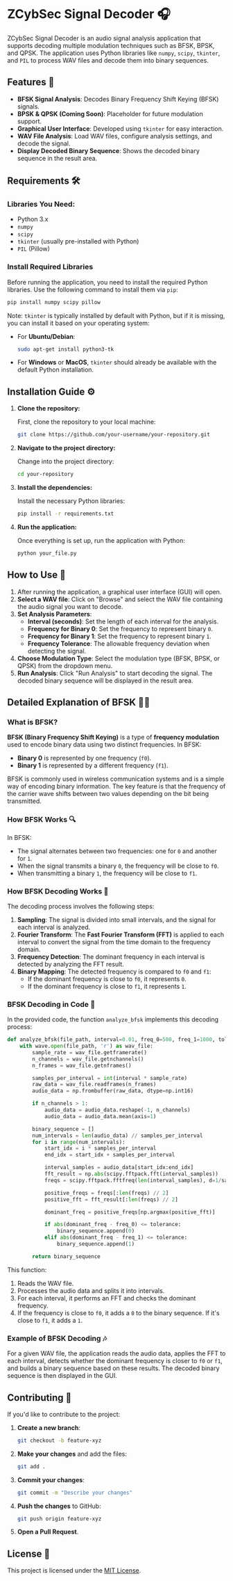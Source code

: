 
# ZCybSec Signal Decoder 🎧

ZCybSec Signal Decoder is an audio signal analysis application that supports decoding multiple modulation techniques such as BFSK, BPSK, and QPSK. The application uses Python libraries like `numpy`, `scipy`, `tkinter`, and `PIL` to process WAV files and decode them into binary sequences.

## Features 🌟
- **BFSK Signal Analysis**: Decodes Binary Frequency Shift Keying (BFSK) signals.
- **BPSK & QPSK (Coming Soon)**: Placeholder for future modulation support.
- **Graphical User Interface**: Developed using `tkinter` for easy interaction.
- **WAV File Analysis**: Load WAV files, configure analysis settings, and decode the signal.
- **Display Decoded Binary Sequence**: Shows the decoded binary sequence in the result area.

## Requirements 🛠️

### Libraries You Need:
- Python 3.x
- `numpy`
- `scipy`
- `tkinter` (usually pre-installed with Python)
- `PIL` (Pillow)

### Install Required Libraries

Before running the application, you need to install the required Python libraries. Use the following command to install them via `pip`:

```bash
pip install numpy scipy pillow
```

Note: `tkinter` is typically installed by default with Python, but if it is missing, you can install it based on your operating system:
- For **Ubuntu/Debian**:
  ```bash
  sudo apt-get install python3-tk
  ```
- For **Windows** or **MacOS**, `tkinter` should already be available with the default Python installation.

## Installation Guide ⚙️

1. **Clone the repository:**

   First, clone the repository to your local machine:
   ```bash
   git clone https://github.com/your-username/your-repository.git
   ```

2. **Navigate to the project directory:**

   Change into the project directory:
   ```bash
   cd your-repository
   ```

3. **Install the dependencies:**

   Install the necessary Python libraries:
   ```bash
   pip install -r requirements.txt
   ```

4. **Run the application:**

   Once everything is set up, run the application with Python:
   ```bash
   python your_file.py
   ```

## How to Use 📂

1. After running the application, a graphical user interface (GUI) will open.
2. **Select a WAV file**: Click on "Browse" and select the WAV file containing the audio signal you want to decode.
3. **Set Analysis Parameters**:
   - **Interval (seconds)**: Set the length of each interval for the analysis.
   - **Frequency for Binary 0**: Set the frequency to represent binary `0`.
   - **Frequency for Binary 1**: Set the frequency to represent binary `1`.
   - **Frequency Tolerance**: The allowable frequency deviation when detecting the signal.
4. **Choose Modulation Type**: Select the modulation type (BFSK, BPSK, or QPSK) from the dropdown menu.
5. **Run Analysis**: Click "Run Analysis" to start decoding the signal. The decoded binary sequence will be displayed in the result area.

## Detailed Explanation of BFSK 🕵️‍♂️

### What is BFSK?

**BFSK (Binary Frequency Shift Keying)** is a type of **frequency modulation** used to encode binary data using two distinct frequencies. In BFSK:
- **Binary 0** is represented by one frequency (`f0`).
- **Binary 1** is represented by a different frequency (`f1`).

BFSK is commonly used in wireless communication systems and is a simple way of encoding binary information. The key feature is that the frequency of the carrier wave shifts between two values depending on the bit being transmitted.

### How BFSK Works 🔍

In BFSK:
- The signal alternates between two frequencies: one for `0` and another for `1`.
- When the signal transmits a binary `0`, the frequency will be close to `f0`.
- When transmitting a binary `1`, the frequency will be close to `f1`.

### How BFSK Decoding Works 🔄

The decoding process involves the following steps:
1. **Sampling**: The signal is divided into small intervals, and the signal for each interval is analyzed.
2. **Fourier Transform**: The **Fast Fourier Transform (FFT)** is applied to each interval to convert the signal from the time domain to the frequency domain.
3. **Frequency Detection**: The dominant frequency in each interval is detected by analyzing the FFT result.
4. **Binary Mapping**: The detected frequency is compared to `f0` and `f1`:
   - If the dominant frequency is close to `f0`, it represents `0`.
   - If the dominant frequency is close to `f1`, it represents `1`.

### BFSK Decoding in Code 🔧

In the provided code, the function `analyze_bfsk` implements this decoding process:

```python
def analyze_bfsk(file_path, interval=0.01, freq_0=500, freq_1=1000, tolerance=50):
    with wave.open(file_path, 'r') as wav_file:
        sample_rate = wav_file.getframerate()
        n_channels = wav_file.getnchannels()
        n_frames = wav_file.getnframes()

        samples_per_interval = int(interval * sample_rate)
        raw_data = wav_file.readframes(n_frames)
        audio_data = np.frombuffer(raw_data, dtype=np.int16)

        if n_channels > 1:
            audio_data = audio_data.reshape(-1, n_channels)
            audio_data = audio_data.mean(axis=1)

        binary_sequence = []
        num_intervals = len(audio_data) // samples_per_interval
        for i in range(num_intervals):
            start_idx = i * samples_per_interval
            end_idx = start_idx + samples_per_interval

            interval_samples = audio_data[start_idx:end_idx]
            fft_result = np.abs(scipy.fftpack.fft(interval_samples))
            freqs = scipy.fftpack.fftfreq(len(interval_samples), d=1/sample_rate)

            positive_freqs = freqs[:len(freqs) // 2]
            positive_fft = fft_result[:len(freqs) // 2]

            dominant_freq = positive_freqs[np.argmax(positive_fft)]

            if abs(dominant_freq - freq_0) <= tolerance:
                binary_sequence.append(0)
            elif abs(dominant_freq - freq_1) <= tolerance:
                binary_sequence.append(1)

        return binary_sequence
```

This function:
1. Reads the WAV file.
2. Processes the audio data and splits it into intervals.
3. For each interval, it performs an FFT and checks the dominant frequency.
4. If the frequency is close to `f0`, it adds a `0` to the binary sequence. If it's close to `f1`, it adds a `1`.

### Example of BFSK Decoding 🎶

For a given WAV file, the application reads the audio data, applies the FFT to each interval, detects whether the dominant frequency is closer to `f0` or `f1`, and builds a binary sequence based on these results. The decoded binary sequence is then displayed in the GUI.

## Contributing 🤝

If you'd like to contribute to the project:
1. **Create a new branch**:
   ```bash
   git checkout -b feature-xyz
   ```

2. **Make your changes** and add the files:
   ```bash
   git add .
   ```

3. **Commit your changes**:
   ```bash
   git commit -m "Describe your changes"
   ```

4. **Push the changes** to GitHub:
   ```bash
   git push origin feature-xyz
   ```

5. **Open a Pull Request**.

## License 📜

This project is licensed under the [MIT License](LICENSE).
